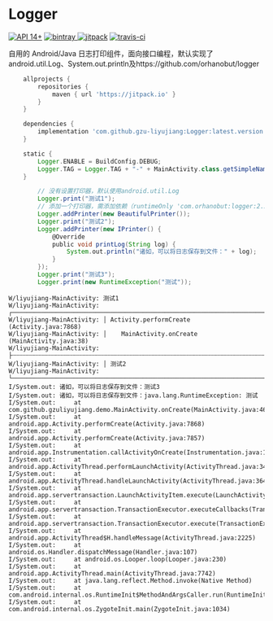 # Logger
[![API 14+](https://img.shields.io/badge/API-14%2B-green.svg)](https://github.com/gzu-liyujiang/Logger)
[![bintray](https://api.bintray.com/packages/gzu-liyujiang/maven/Logger/images/download.svg) ](https://bintray.com/gzu-liyujiang/maven/Logger/_latestVersion)
[![jitpack](https://jitpack.io/v/gzu-liyujiang/Logger.svg)](https://jitpack.io/#gzu-liyujiang/Logger)
[![travis-ci](https://travis-ci.org/gzu-liyujiang/Logger.svg?branch=master)](https://travis-ci.org/gzu-liyujiang/Logger)

自用的 Android/Java 日志打印组件，面向接口编程，默认实现了android.util.Log、System.out.println及https://github.com/orhanobut/logger

```groovy
    allprojects {
        repositories {
            maven { url 'https://jitpack.io' }
        }
    }
```
```groovy
    dependencies {
        implementation 'com.github.gzu-liyujiang:Logger:latest.version'
    }
```
```groovy
    static {
        Logger.ENABLE = BuildConfig.DEBUG;
        Logger.TAG = Logger.TAG + "-" + MainActivity.class.getSimpleName();
    }

        // 没有设置打印器，默认使用android.util.Log
        Logger.print("测试1");
        // 添加一个打印器，需添加依赖（runtimeOnly 'com.orhanobut:logger:2.2.0'）
        Logger.addPrinter(new BeautifulPrinter());
        Logger.print("测试2");
        Logger.addPrinter(new IPrinter() {
            @Override
            public void printLog(String log) {
                System.out.println("诸如，可以将日志保存到文件：" + log);
            }
        });
        Logger.print("测试3");
        Logger.print(new RuntimeException("测试"));
```
```text
W/liyujiang-MainActivity: 测试1
W/liyujiang-MainActivity: ┌────────────────────────────────────────────────────────────────────────────────────────────────────────────────
W/liyujiang-MainActivity: │ Activity.performCreate  (Activity.java:7868)
W/liyujiang-MainActivity: │    MainActivity.onCreate  (MainActivity.java:38)
W/liyujiang-MainActivity: ├┄┄┄┄┄┄┄┄┄┄┄┄┄┄┄┄┄┄┄┄┄┄┄┄┄┄┄┄┄┄┄┄┄┄┄┄┄┄┄┄┄┄┄┄┄┄┄┄┄┄┄┄┄┄┄┄┄┄┄┄┄┄┄┄┄┄┄┄┄┄┄┄┄┄┄┄┄┄┄┄┄┄┄┄┄┄┄┄┄┄┄┄┄┄┄┄┄┄┄┄┄┄┄┄┄┄┄┄┄┄┄┄
W/liyujiang-MainActivity: │ 测试2
W/liyujiang-MainActivity: └────────────────────────────────────────────────────────────────────────────────────────────────────────────────
I/System.out: 诸如，可以将日志保存到文件：测试3
I/System.out: 诸如，可以将日志保存到文件：java.lang.RuntimeException: 测试
I/System.out:     at com.github.gzuliyujiang.demo.MainActivity.onCreate(MainActivity.java:46)
I/System.out:     at android.app.Activity.performCreate(Activity.java:7868)
I/System.out:     at android.app.Activity.performCreate(Activity.java:7857)
I/System.out:     at android.app.Instrumentation.callActivityOnCreate(Instrumentation.java:1353)
I/System.out:     at android.app.ActivityThread.performLaunchActivity(ActivityThread.java:3479)
I/System.out:     at android.app.ActivityThread.handleLaunchActivity(ActivityThread.java:3643)
I/System.out:     at android.app.servertransaction.LaunchActivityItem.execute(LaunchActivityItem.java:83)
I/System.out:     at android.app.servertransaction.TransactionExecutor.executeCallbacks(TransactionExecutor.java:135)
I/System.out:     at android.app.servertransaction.TransactionExecutor.execute(TransactionExecutor.java:95)
I/System.out:     at android.app.ActivityThread$H.handleMessage(ActivityThread.java:2225)
I/System.out:     at android.os.Handler.dispatchMessage(Handler.java:107)
I/System.out:     at android.os.Looper.loop(Looper.java:230)
I/System.out:     at android.app.ActivityThread.main(ActivityThread.java:7742)
I/System.out:     at java.lang.reflect.Method.invoke(Native Method)
I/System.out:     at com.android.internal.os.RuntimeInit$MethodAndArgsCaller.run(RuntimeInit.java:508)
I/System.out:     at com.android.internal.os.ZygoteInit.main(ZygoteInit.java:1034)
```